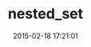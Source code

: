 ---
layout: post
title:  "nested_set"
repo:   "skyeagle/nested_set"
date:   2015-02-18 17:21:01
gemurl: http://github.com/skyeagle/nested_set
---